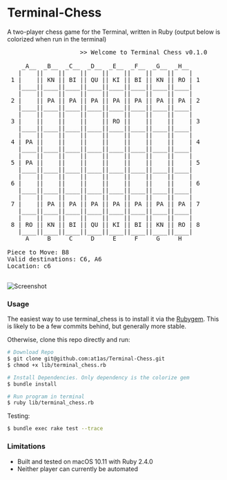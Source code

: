 Terminal-Chess
==============

A two-player chess game for the Terminal, written in Ruby (output below is colorized when run in the terminal)
<pre>
					>> Welcome to Terminal Chess v0.1.0

    _A__  _B__  _C__  _D__  _E__  _F__  _G__  _H__
   |    ||    ||    ||    ||    ||    ||    ||    |
 1 |    || KN || BI || QU || KI || BI || KN || RO | 1
   |____||____||____||____||____||____||____||____|
   |    ||    ||    ||    ||    ||    ||    ||    |
 2 |    || PA || PA || PA || PA || PA || PA || PA | 2
   |____||____||____||____||____||____||____||____|
   |    ||    ||    ||    ||    ||    ||    ||    |
 3 |    ||    ||    ||    || RO ||    ||    ||    | 3
   |____||____||____||____||____||____||____||____|
   |    ||    ||    ||    ||    ||    ||    ||    |
 4 | PA ||    ||    ||    ||    ||    ||    ||    | 4
   |____||____||____||____||____||____||____||____|
   |    ||    ||    ||    ||    ||    ||    ||    |
 5 | PA ||    ||    ||    ||    ||    ||    ||    | 5
   |____||____||____||____||____||____||____||____|
   |    ||    ||    ||    ||    ||    ||    ||    |
 6 |    ||    ||    ||    ||    ||    ||    ||    | 6
   |____||____||____||____||____||____||____||____|
   |    ||    ||    ||    ||    ||    ||    ||    |
 7 |    || PA || PA || PA || PA || PA || PA || PA | 7
   |____||____||____||____||____||____||____||____|
   |    ||    ||    ||    ||    ||    ||    ||    |
 8 | RO || KN || BI || QU || KI || BI || KN || RO | 8
   |____||____||____||____||____||____||____||____|
     A     B     C     D     E     F     G     H

Piece to Move: B8
Valid destinations: C6, A6
Location: c6

</pre>

![Screenshot](http://at1as.github.io/github_repo_assets/terminal_chess.jpg)

 
### Usage
The easiest way to use terminal_chess is to install it via the [Rubygem](https://rubygems.org/gems/terminal_chess). This is likely to be a few commits behind, but generally more stable.

Otherwise, clone this repo directly and run:
```bash
# Download Repo
$ git clone git@github.com:at1as/Terminal-Chess.git
$ chmod +x lib/terminal_chess.rb

# Install Dependencies. Only dependency is the colorize gem
$ bundle install

# Run program in terminal
$ ruby lib/terminal_chess.rb
```

Testing:

```bash
$ bundle exec rake test --trace
```

### Limitations
* Built and tested on macOS 10.11 with Ruby 2.4.0
* Neither player can currently be automated
